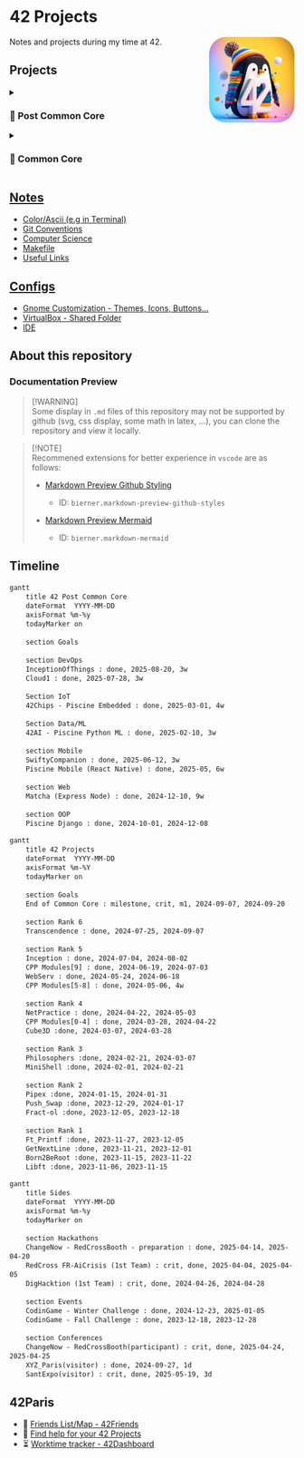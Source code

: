 # 42 Projects

<img src="Media/3D render of a penguin with colorful background + 42 Number in white.jpeg" width="30%" title="Bing AI - 3d pinguin logo with 42" draggable="false" style="border-radius: 20%;" align="right"/>

Notes and projects during my time at 42.

## Projects

<details>
<summary>

### 🔮 Post Common Core

</summary>

#### Embedded

- [42Chips - Piscine Embedded](https://github.com/Tablerase/42Chips_Piscine_Embedded)

#### Data/ML

- [42AI - Piscine Python ML](https://github.com/Tablerase/42AI_Bootcamp_Python_ML)

#### Backend

- [Piscine Python Django](https://github.com/Tablerase/42_Piscine_Django)

#### Web

- [Matcha](./Projects/Matcha)

#### Mobile

- [Piscine Mobile (React Native)](https://github.com/Tablerase/42_Piscine_Mobile.git)
  - [Diary App](https://github.com/Tablerase/42_Piscine_Mobile/tree/main/Modules/mobileModule05-Data_Display/advanced_diary_app)
  - Weather App
- [SwiftyCompanion](https://github.com/Tablerase/42_Swifty-Companion)

#### DevOps

- [Inception of Things - Kubernetes, Gitlab, ArgoCD, Vagrant](https://github.com/Tablerase/InceptionOfThings)
- [Cloud 1 - Ansible](https://github.com/Tablerase/Cloud1)

</details>

<details>
<summary>

### 🦄 Common Core

</summary>

#### Rank 6

- [Transcendence](./Projects/Transcendence)

#### Rank 5

- [Inception](./Projects/Inception)
- [CPP Modules [5-9]](./Projects/CPP_Modules)
- [WebServ](./Projects/WebServ)

#### Rank 4

- [NetPractice](./Projects/NetPractice/)
- [CPP Modules [0-4]](./Projects/CPP_Modules)
- [Cube3D](./Projects/Cube3D/)

#### Rank 3

- [Philosophers](./Projects/Philosophers/)
- [MiniShell](./Projects/MiniShell/)

#### Rank 2

- [Pipex](./Projects/Pipex/)
- [Push_Swap](./Projects/Push_swap/)
- [Fract-ol](./Projects/Fract-ol/)

#### Rank 1

- [Ft_Printf](./Projects/Ft_printf/)
- [GetNextLine](./Projects/GetNextLine/)
- [Born2BeRoot](./Projects/Born2BeRoot/)

#### Rank 0

- [Libft](./Projects/Libft/)
- [PiscineReloaded](./Projects/PiscineReloaded/)

</details>

## [Notes](./Notes/)

- [Color/Ascii (e.g in Terminal)](./Notes/ascii-art.md)
- [Git Conventions](./Notes/git-conventions.md)
- [Computer Science](./Notes/computer_science.md)
- [Makefile](./Notes/makefile.md)
- [Useful Links](./Notes/useful_links.md)

## [Configs](./Config/)

- [Gnome Customization - Themes, Icons, Buttons...](./Config/Theme/gnome-customization/)
- [VirtualBox - Shared Folder](https://www.golinuxcloud.com/virtualbox-shared-folder/)
- [IDE](./Config/IDE/)

## About this repository

### Documentation Preview

> [!WARNING]\
> Some display in `.md` files of this repository may not be supported by github (svg, css display, some math in latex, ...), you can clone the repository and view it locally.

> [!NOTE]\
> Recommened extensions for better experience in `vscode` are as follows:
>
> - [Markdown Preview Github Styling](https://marketplace.visualstudio.com/items?itemName=bierner.markdown-preview-github-styles)
>
>   - ID: `bierner.markdown-preview-github-styles`
>
> - [Markdown Preview Mermaid](https://marketplace.visualstudio.com/items?itemName=bierner.markdown-mermaid)
>   - ID: `bierner.markdown-mermaid`

## Timeline

```mermaid
gantt
    title 42 Post Common Core
    dateFormat  YYYY-MM-DD
    axisFormat %m-%y
    todayMarker on

    section Goals

    section DevOps
    InceptionOfThings : done, 2025-08-20, 3w
    Cloud1 : done, 2025-07-28, 3w

    Section IoT
    42Chips - Piscine Embedded : done, 2025-03-01, 4w

    Section Data/ML
    42AI - Piscine Python ML : done, 2025-02-10, 3w

    section Mobile
    SwiftyCompanion : done, 2025-06-12, 3w
    Piscine Mobile (React Native) : done, 2025-05, 6w

    section Web
    Matcha (Express Node) : done, 2024-12-10, 9w

    section OOP
    Piscine Django : done, 2024-10-01, 2024-12-08
```

```mermaid
gantt
    title 42 Projects
    dateFormat  YYYY-MM-DD
    axisFormat %m-%Y
    todayMarker on

    section Goals
    End of Common Core : milestone, crit, m1, 2024-09-07, 2024-09-20

    section Rank 6
    Transcendence : done, 2024-07-25, 2024-09-07

    section Rank 5
    Inception : done, 2024-07-04, 2024-08-02
    CPP Modules[9] : done, 2024-06-19, 2024-07-03
    WebServ : done, 2024-05-24, 2024-06-18
    CPP Modules[5-8] : done, 2024-05-06, 4w

    section Rank 4
    NetPractice : done, 2024-04-22, 2024-05-03
    CPP Modules[0-4] : done, 2024-03-28, 2024-04-22
    Cube3D :done, 2024-03-07, 2024-03-28

    section Rank 3
    Philosophers :done, 2024-02-21, 2024-03-07
    MiniShell :done, 2024-02-01, 2024-02-21

    section Rank 2
    Pipex :done, 2024-01-15, 2024-01-31
    Push_Swap :done, 2023-12-29, 2024-01-17
    Fract-ol :done, 2023-12-05, 2023-12-18

    section Rank 1
    Ft_Printf :done, 2023-11-27, 2023-12-05
    GetNextLine :done, 2023-11-21, 2023-12-01
    Born2BeRoot :done, 2023-11-15, 2023-11-22
    Libft :done, 2023-11-06, 2023-11-15
```

```mermaid
gantt
    title Sides
    dateFormat  YYYY-MM-DD
    axisFormat %m-%y
    todayMarker on

    section Hackathons
    ChangeNow - RedCrossBooth - preparation : done, 2025-04-14, 2025-04-20
    RedCross FR-AiCrisis (1st Team) : crit, done, 2025-04-04, 2025-04-05
    DigHacktion (1st Team) : crit, done, 2024-04-26, 2024-04-28

    section Events
    CodinGame - Winter Challenge : done, 2024-12-23, 2025-01-05
    CodinGame - Fall Challenge : done, 2023-12-18, 2023-12-28

    section Conferences
    ChangeNow - RedCrossBooth(participant) : crit, done, 2025-04-24, 2025-04-25
    XYZ_Paris(visitor) : done, 2024-09-27, 1d
    SantExpo(visitor) : crit, done, 2025-05-19, 3d
```

## 42Paris

- 🤖 [Friends List/Map - 42Friends](https://friends.42paris.fr/)
- 🔎 [Find help for your 42 Projects](https://github.com/rfautier/find_correction)
- ⏳ [Worktime tracker - 42Dashboard](https://dashboard.42paris.fr/)
